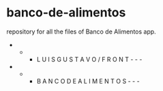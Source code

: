 # banco-de-alimentos
repository for all the files of Banco de Alimentos app.

- - - L U I S  G U S T A V O / F R O N T - - -

- - - B A N C O  D E  A L I M E N T O S - - -
